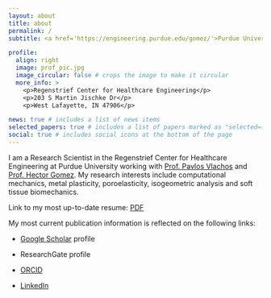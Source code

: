 ```yaml
---
layout: about
title: about
permalink: /
subtitle: <a href='https://engineering.purdue.edu/gomez/'>Purdue University</a>. Address. Contacts. Moto. Etc.

profile:
  align: right
  image: prof_pic.jpg
  image_circular: false # crops the image to make it circular
  more_info: >
    <p>Regenstrief Center for Healthcare Engineering</p>
    <p>203 S Martin Jischke Dr</p>
    <p>West Lafayette, IN 47906</p>

news: true # includes a list of news items
selected_papers: true # includes a list of papers marked as "selected={true}"
social: true # includes social icons at the bottom of the page
---
```



I am a Research Scientist in the Regenstrief Center for Healthcare Engineering at Purdue University working with [Prof. Pavlos Vlachos](https://vlachosresearch.org/pub-author/pavlos-p-vlachos/) and [Prof. Hector Gomez](https://engineering.purdue.edu/gomez/hectorgomez). My research interests include computational mechanics, metal plasticity, poroelasticity, isogeometric analysis and soft tissue biomechanics. 

Link to my most up-to-date resume: [PDF](https://drive.google.com/file/d/1zsbZJK2wj-If0ioLM1KBdSh1yfPi8ehN/view?usp=drive_linkPDF)

My most current publication information is reflected on the following links:

- [Google Scholar](https://scholar.google.com/citations?user=ykpA5ZsAAAAJ&hl=en) profile 

- ResearchGate profile

- [ORCID](https://orcid.org/0000-0003-1168-2249)

- [LinkedIn](https://www.linkedin.com/in/mario-de-lucio/) 

